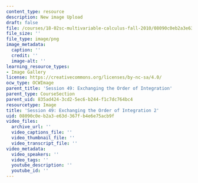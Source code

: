 ```yaml
---
content_type: resource
description: New image Upload
draft: false
file: /courses/18-02sc-multivariable-calculus-fall-2010/08090c0eb2a3e63d367fb4e6e75acb9f_MIT18_02SC_L16Brds_14.png
file_size: ''
file_type: image/png
image_metadata:
  caption: ''
  credit: ''
  image-alt: ''
learning_resource_types:
- Image Gallery
license: https://creativecommons.org/licenses/by-nc-sa/4.0/
ocw_type: OCWImage
parent_title: 'Session 49: Exchanging the Order of Integration'
parent_type: CourseSection
parent_uid: 835ad424-3cd2-5ec6-b244-f1c7dc764bc4
resourcetype: Image
title: 'Session 49: Exchanging the Order of Integration 2'
uid: 08090c0e-b2a3-e63d-367f-b4e6e75acb9f
video_files:
  archive_url: ''
  video_captions_file: ''
  video_thumbnail_file: ''
  video_transcript_file: ''
video_metadata:
  video_speakers: ''
  video_tags: ''
  youtube_description: ''
  youtube_id: ''
---
```

